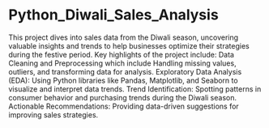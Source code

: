 # Python_Diwali_Sales_Analysis
This project dives into sales data from the Diwali season, uncovering valuable insights and trends to help businesses optimize their strategies during the festive period. 
Key highlights of the project include:
Data Cleaning and Preprocessing which include Handling missing values, outliers, and transforming data for analysis.
Exploratory Data Analysis (EDA): Using Python libraries like Pandas, Matplotlib, and Seaborn to visualize and interpret data trends.
Trend Identification: Spotting patterns in consumer behavior and purchasing trends during the Diwali season.
Actionable Recommendations: Providing data-driven suggestions for improving sales strategies.
